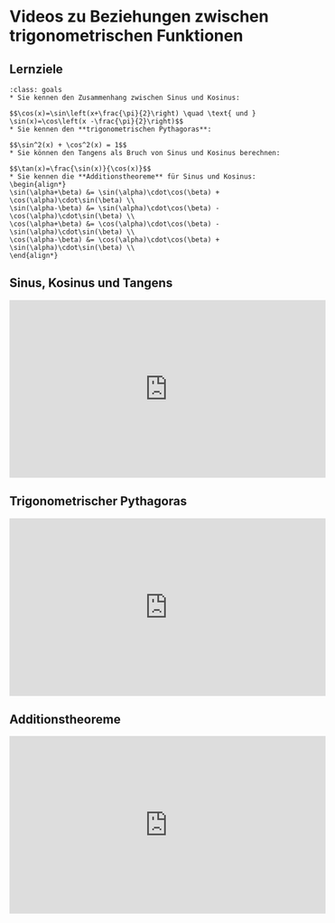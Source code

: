 # Videos zu Beziehungen zwischen trigonometrischen Funktionen

## Lernziele

```{admonition} Lernziele Beziehungen zwischen trigonometrischen Funktionen
:class: goals
* Sie kennen den Zusammenhang zwischen Sinus und Kosinus:

$$\cos(x)=\sin\left(x+\frac{\pi}{2}\right) \quad \text{ und } \sin(x)=\cos\left(x -\frac{\pi}{2}\right)$$
* Sie kennen den **trigonometrischen Pythagoras**:

$$\sin^2(x) + \cos^2(x) = 1$$
* Sie können den Tangens als Bruch von Sinus und Kosinus berechnen:

$$\tan(x)=\frac{\sin(x)}{\cos(x)}$$
* Sie kennen die **Additionstheoreme** für Sinus und Kosinus:
\begin{align*}
\sin(\alpha+\beta) &= \sin(\alpha)\cdot\cos(\beta) + \cos(\alpha)\cdot\sin(\beta) \\ 
\sin(\alpha-\beta) &= \sin(\alpha)\cdot\cos(\beta) - \cos(\alpha)\cdot\sin(\beta) \\ 
\cos(\alpha+\beta) &= \cos(\alpha)\cdot\cos(\beta) - \sin(\alpha)\cdot\sin(\beta) \\
\cos(\alpha-\beta) &= \cos(\alpha)\cdot\cos(\beta) + \sin(\alpha)\cdot\sin(\beta) \\
\end{align*}
```

## Sinus, Kosinus und Tangens

<iframe width="560" height="315" src="https://www.youtube.com/embed/ELM2Fn9Wup4" title="YouTube video player" frameborder="0" allow="accelerometer; autoplay; clipboard-write; encrypted-media; gyroscope; picture-in-picture" allowfullscreen></iframe>

## Trigonometrischer Pythagoras

<iframe width="560" height="315" src="https://www.youtube.com/embed/ve4VeTK_bJI" title="YouTube video player" frameborder="0" allow="accelerometer; autoplay; clipboard-write; encrypted-media; gyroscope; picture-in-picture" allowfullscreen></iframe>

## Additionstheoreme

<iframe width="560" height="315" src="https://www.youtube.com/embed/ooB6OzWiwis" title="YouTube video player" frameborder="0" allow="accelerometer; autoplay; clipboard-write; encrypted-media; gyroscope; picture-in-picture" allowfullscreen></iframe>
